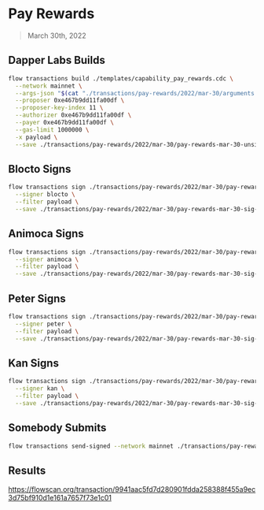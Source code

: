 # Pay Rewards
> March 30th, 2022

## Dapper Labs Builds

```sh
flow transactions build ./templates/capability_pay_rewards.cdc \
  --network mainnet \
  --args-json "$(cat "./transactions/pay-rewards/2022/mar-30/arguments.json")" \
  --proposer 0xe467b9dd11fa00df \
  --proposer-key-index 11 \
  --authorizer 0xe467b9dd11fa00df \
  --payer 0xe467b9dd11fa00df \
  --gas-limit 1000000 \
  -x payload \
  --save ./transactions/pay-rewards/2022/mar-30/pay-rewards-mar-30-unsigned.rlp
```

## Blocto Signs

```sh
flow transactions sign ./transactions/pay-rewards/2022/mar-30/pay-rewards-mar-30-unsigned.rlp \
  --signer blocto \
  --filter payload \
  --save ./transactions/pay-rewards/2022/mar-30/pay-rewards-mar-30-sig-1.rlp
```

## Animoca Signs

```sh
flow transactions sign ./transactions/pay-rewards/2022/mar-30/pay-rewards-mar-30-sig-1.rlp \
  --signer animoca \
  --filter payload \
  --save ./transactions/pay-rewards/2022/mar-30/pay-rewards-mar-30-sig-2.rlp
```

## Peter Signs

```sh
flow transactions sign ./transactions/pay-rewards/2022/mar-30/pay-rewards-mar-30-sig-2.rlp \
  --signer peter \
  --filter payload \
  --save ./transactions/pay-rewards/2022/mar-30/pay-rewards-mar-30-sig-3.rlp
```

## Kan Signs

```sh
flow transactions sign ./transactions/pay-rewards/2022/mar-30/pay-rewards-mar-30-sig-3.rlp \
  --signer kan \
  --filter payload \
  --save ./transactions/pay-rewards/2022/mar-30/pay-rewards-mar-30-sig-complete.rlp
```

## Somebody Submits

```sh
flow transactions send-signed --network mainnet ./transactions/pay-rewards/2022/mar-30/pay-rewards-mar-30-sig-complete.rlp
```

## Results

https://flowscan.org/transaction/9941aac5fd7d280901fdda258388f455a9ec3d75bf910d1e161a7657f73e1c01
